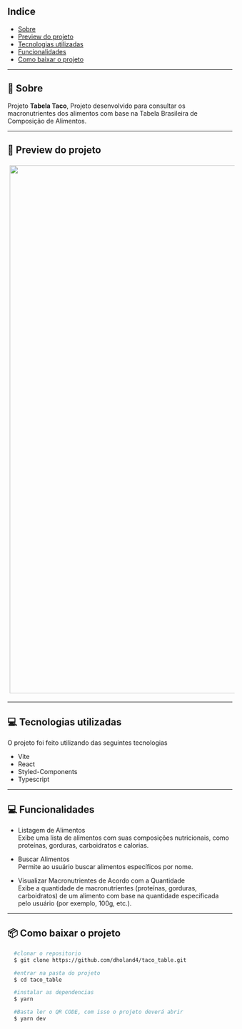 ## Indice

- [Sobre](#-sobre)
- [Preview do projeto](#-preview-do-projeto)
- [Tecnologias utilizadas](#-tecnologias-utilizadas)
- [Funcionalidades](#-Funcionalidades)
- [Como baixar o projeto](#-como-baixar-o-projeto)

---

## 🤔 Sobre

Projeto **Tabela Taco**, Projeto desenvolvido para consultar os macronutrientes dos alimentos com base na Tabela Brasileira de Composição de Alimentos. 

---

## 📱 Preview do projeto

<div align="center">
  <img style="margin: 5px" alt="image-taco" src="https://i.imgur.com/NequuMq.png" width="1183">

</div>

---

## 💻 Tecnologias utilizadas

O projeto foi feito utilizando das seguintes tecnologias

- Vite
- React
- Styled-Components
- Typescript

---

## 💻 Funcionalidades

- Listagem de Alimentos<br>
Exibe uma lista de alimentos com suas composições nutricionais, como proteínas, gorduras, carboidratos e calorias.

- Buscar Alimentos<br>
Permite ao usuário buscar alimentos específicos por nome.

- Visualizar Macronutrientes de Acordo com a Quantidade<br>
Exibe a quantidade de macronutrientes (proteínas, gorduras, carboidratos) de um alimento com base na quantidade especificada pelo usuário (por exemplo, 100g, etc.).

---

## 📦 Como baixar o projeto

```bash
  #clonar o repositorio
  $ git clone https://github.com/dholand4/taco_table.git

  #entrar na pasta do projeto
  $ cd taco_table

  #instalar as dependencias
  $ yarn

  #Basta ler o QR CODE, com isso o projeto deverá abrir
  $ yarn dev


```

